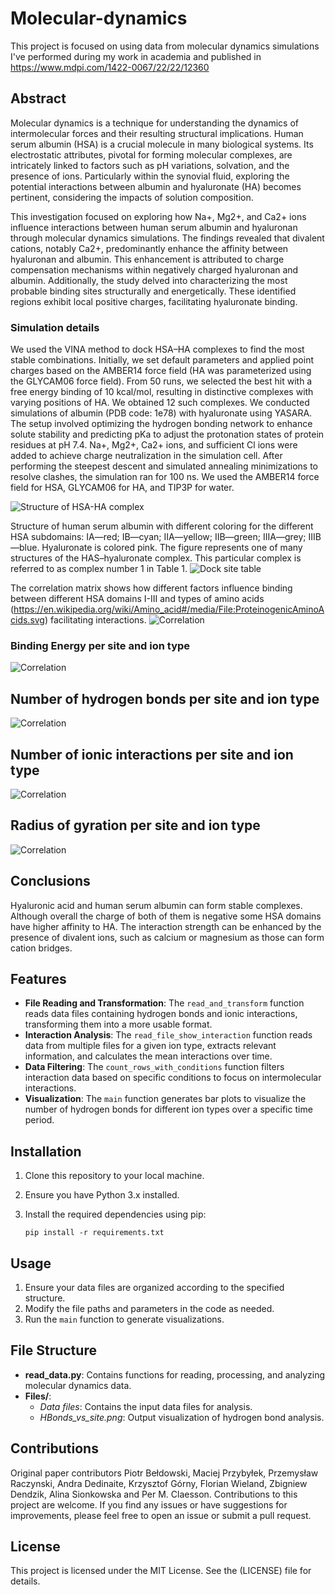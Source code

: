 # Molecular-dynamics

This project is focused on using data from molecular dynamics simulations 
I've performed during my work in academia and published in https://www.mdpi.com/1422-0067/22/22/12360

## Abstract

Molecular dynamics is a technique for understanding the dynamics of intermolecular 
forces and their resulting structural implications. Human serum albumin (HSA) is a crucial molecule in many 
biological systems. Its electrostatic attributes, pivotal for forming molecular complexes, 
are intricately linked to factors such as pH variations, solvation, and the presence of ions. 
Particularly within the synovial fluid, exploring the potential interactions between albumin 
and hyaluronate (HA) becomes pertinent, considering the impacts of solution composition.

This investigation focused on exploring how Na+, Mg2+, and Ca2+ ions influence interactions 
between human serum albumin and hyaluronan through molecular dynamics simulations. 
The findings revealed that divalent cations, notably Ca2+, predominantly enhance the affinity 
between hyaluronan and albumin. This enhancement is attributed to charge compensation mechanisms 
within negatively charged hyaluronan and albumin. Additionally, the study delved into characterizing 
the most probable binding sites structurally and energetically. These identified regions exhibit local 
positive charges, facilitating hyaluronate binding.

### Simulation details

We used the VINA method to dock HSA–HA complexes to find the most stable combinations. Initially, we set
default parameters and applied point charges based on the AMBER14 force field (HA was parameterized using the
GLYCAM06 force field).
From 50 runs, we selected the best hit with a free energy binding of 10 kcal/mol, resulting in distinctive
complexes with varying positions of HA. We obtained 12 such complexes.
We conducted simulations of albumin (PDB code: 1e78) with hyaluronate using YASARA. The setup involved
optimizing the hydrogen bonding network to enhance solute stability and predicting pKa to adjust the
protonation states of protein residues at pH 7.4. Na+, Mg2+, Ca2+ ions, and sufficient Cl ions were added to
achieve charge neutralization in the simulation cell. After performing the steepest descent and simulated
annealing minimizations to resolve clashes, the simulation ran for 100 ns. We used the AMBER14 force field for
HSA, GLYCAM06 for HA, and TIP3P for water.

![Structure of HSA-HA complex](Files/HSA.png)

Structure of human serum albumin with different coloring for the different HSA subdomains:
IA—red; IB—cyan; IIA—yellow; IIB—green; IIIA—grey; IIIB—blue. Hyaluronate is colored
pink. The figure represents one of many structures of the HAS–hyaluronate complex. This particular
complex is referred to as complex number 1 in Table 1.
![Dock site table](Files/Bind_table.png)

The correlation matrix shows how different factors influence binding between different HSA domains I-III
and types of amino acids (https://en.wikipedia.org/wiki/Amino_acid#/media/File:ProteinogenicAminoAcids.svg) facilitating interactions.
![Correlation](Files/Correlation_matrix.png)


### Binding Energy per site and ion type

![Correlation](Files/BindEnergy_vs_site.png)

## Number of hydrogen bonds per site and ion type 

![Correlation](Files/HBond_vs_site.png)

## Number of ionic interactions per site and ion type 

![Correlation](Files/Ionic_vs_site.png)

## Radius of gyration per site and ion type 

![Correlation](Files/Rg_vs_site.png)

## Conclusions

Hyaluronic acid and human serum albumin can form stable complexes. Although overall the charge of both of
them is negative some HSA domains have higher affinity to HA. The interaction strength can be enhanced by 
the presence of divalent ions, such as calcium or magnesium as those can form cation bridges.

## Features

- **File Reading and Transformation**: The `read_and_transform` function reads data files containing hydrogen bonds and ionic interactions, transforming them into a more usable format.
- **Interaction Analysis**: The `read_file_show_interaction` function reads data from multiple files for a given ion type, extracts relevant information, and calculates the mean interactions over time.
- **Data Filtering**: The `count_rows_with_conditions` function filters interaction data based on specific conditions to focus on intermolecular interactions.
- **Visualization**: The `main` function generates bar plots to visualize the number of hydrogen bonds for different ion types over a specific time period.


## Installation

1. Clone this repository to your local machine.
2. Ensure you have Python 3.x installed.
3. Install the required dependencies using pip:

    ```
    pip install -r requirements.txt
    ```

## Usage

1. Ensure your data files are organized according to the specified structure.
2. Modify the file paths and parameters in the code as needed.
3. Run the `main` function to generate visualizations.

## File Structure

- **read_data.py**: Contains functions for reading, processing, and analyzing molecular dynamics data.
- **Files/**:
  - *Data files*: Contains the input data files for analysis.
  - *HBonds_vs_site.png*: Output visualization of hydrogen bond analysis.

## Contributions

Original paper contributors
Piotr Bełdowski, Maciej Przybyłek, Przemysław Raczynski, Andra Dedinaite, Krzysztof Górny,
Florian Wieland, Zbigniew Dendzik, Alina Sionkowska and Per M. Claesson. Contributions to this project are welcome. If you find any issues or have suggestions for improvements, please feel free to open an issue or submit a pull request.

## License

This project is licensed under the MIT License. See the (LICENSE) file for details.

